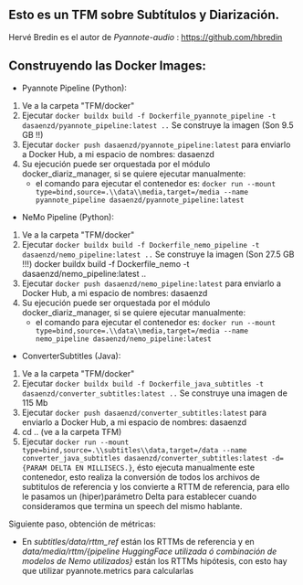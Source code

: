 ## Esto es un TFM sobre Subtítulos y Diarización.

Hervé Bredin es el autor de *Pyannote-audio* : https://github.com/hbredin

Construyendo las Docker Images:
--------------------------------
- Pyannote Pipeline (Python): 
1. Ve a la carpeta "TFM/docker"
2. Ejecutar `docker buildx build -f Dockerfile_pyannote_pipeline -t dasaenzd/pyannote_pipeline:latest ..`  Se construye la imagen (Son 9.5 GB !!)
3. Ejecutar `docker push dasaenzd/pyannote_pipeline:latest`   para enviarlo a Docker Hub, a mi espacio de nombres: dasaenzd
4. Su ejecución puede ser orquestada por el módulo docker_diariz_manager, si se quiere ejecutar manualmente:
   - el comando para ejecutar el contenedor es: `docker run --mount type=bind,source=.\\data\\media,target=/media --name pyannote_pipeline dasaenzd/pyannote_pipeline:latest`

- NeMo Pipeline (Python): 
1. Ve a la carpeta "TFM/docker"
2. Ejecutar `docker buildx build -f Dockerfile_nemo_pipeline -t dasaenzd/nemo_pipeline:latest ..`  Se construye la imagen (Son  27.5 GB !!!)
docker buildx build -f Dockerfile_nemo -t  dasaenzd/nemo_pipeline:latest ..
3. Ejecutar `docker push dasaenzd/nemo_pipeline:latest`   para enviarlo a Docker Hub, a mi espacio de nombres: dasaenzd
4. Su ejecución puede ser orquestada por el módulo docker_diariz_manager, si se quiere ejecutar manualmente:
   - el comando para ejecutar el contenedor es: `docker run --mount type=bind,source=.\\data\\media,target=/media --name nemo_pipeline dasaenzd/nemo_pipeline:latest`

- ConverterSubtitles (Java):
1. Ve a la carpeta "TFM/docker"
2. Ejecutar `docker buildx build -f Dockerfile_java_subtitles -t  dasaenzd/converter_subtitles:latest ..` Se construye una imagen de 115 Mb
3. Ejecutar `docker push dasaenzd/converter_subtitles:latest`   para enviarlo a Docker Hub, a mi espacio de nombres: dasaenzd
4. cd .. (ve a la carpeta TFM)
5. Ejecutar `docker run --mount type=bind,source=.\\subtitles\\data,target=/data --name converter_java_subtitles dasaenzd/converter_subtitles:latest -d={PARAM DELTA EN MILLISECS.}`, ésto ejecuta manualmente este contenedor, esto realiza la conversión de todos los archivos de subtitulos de referencia y los convierte a RTTM de referencia, para ello le pasamos un (hiper)parámetro Delta para establecer cuando consideramos que termina un speech del mismo hablante. 

Siguiente paso, obtención de métricas:
- En _subtitles/data/rttm_ref_ están los RTTMs de referencia y en _data/media/rttm/{pipeline HuggingFace utilizada ó combinación de modelos de Nemo utilizados}_ están los RTTMs hipótesis, con esto hay que utilizar pyannote.metrics para calcularlas
